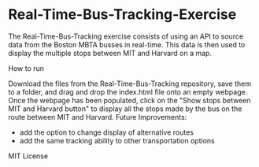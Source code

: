 # Real-Time-Bus-Tracking-Exercise
The Real-Time-Bus-Tracking exercise consists of using an API to source data from the Boston MBTA busses in real-time. This data is then used to display the multiple stops between MIT and Harvard on a map.


How to run

Download the files from the Real-Time-Bus-Tracking repository, save them to a folder, and drag and drop the index.html file onto an empty webpage. Once the webpage has been populated, click on the "Show stops between MIT and Harvard button" to display all the stops made by the bus on the route between MIT and Harvard.
Future Improvements:

- add the option to change display of alternative routes
- add the same tracking ability to other transportation options

MIT License
